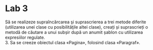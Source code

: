 # Lab 3
Să se realizeze supraîncărcarea şi suprascrierea a trei metode diferite (utilizarea unei clase cu posibilităţile altei clase), creați și suprascrieți o metodă de căutare a unui subșir după un anumit șablon cu utilizarea expresiilor regulate.<br>
3. Sa se creeze obiectul clasa «Pagina», folosind clasa «Paragraf».

